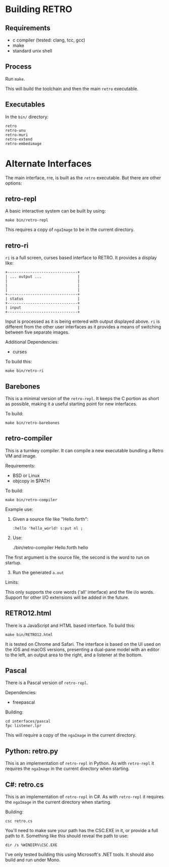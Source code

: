 # Building RETRO

## Requirements

- c compiler (tested: clang, tcc, gcc)
- make
- standard unix shell

## Process

Run `make`.

This will build the toolchain and then the main `retro`
executable.

## Executables

In the `bin/` directory:

    retro
    retro-unu
    retro-muri
    retro-extend
    retro-embedimage

# Alternate Interfaces

The main interface, rre, is built as the `retro`
executable. But there are other options:

## retro-repl

A basic interactive system can be built by using:

    make bin/retro-repl

This requires a copy of `ngaImage` to be in the current
directory.

## retro-ri

`ri` is a full screen, curses based interface to RETRO.
It provides a display like:


    +-------------------------------+
    | ... output ...                |
    |                               |
    |                               |
    |                               |
    +-------------------------------+
    | status                        |
    +-------------------------------+
    | input                         |
    +-------------------------------+

Input is processed as it is being entered with output
displayed above. `ri` is different from the other user
interfaces as it provides a means of switching between
five separate images.

Additional Dependencies:

- curses

To build this:

    make bin/retro-ri

## Barebones

This is a minimal version of the `retro-repl`. It keeps
the C portion as short as possible, making it a useful
starting point for new interfaces.

To build:

    make bin/retro-barebones

## retro-compiler

This is a turnkey compiler. It can compile a new executable
bundling a Retro VM and image.

Requirements:

- BSD or Linux
- objcopy in $PATH

To build:

    make bin/retro-compiler

Example use:

1. Given a source file like "Hello.forth":

    ~~~
    :hello 'hello_world! s:put nl ;
    ~~~

2. Use:

    ./bin/retro-compiler Hello.forth hello

The first argument is the source file, the second is the
word to run on startup.

3. Run the generated `a.out`

Limits:

This only supports the core words ('all' interface) and the
file i/o words. Support for other I/O extensions will be
added in the future.

## RETRO12.html

There is a JavaScript and HTML based interface. To
build this:

    make bin/RETRO12.html

It is tested on Chrome and Safari. The interface is
based on the UI used on the iOS and macOS versions,
presenting a dual-pane model with an editor to the
left, an output area to the right, and a listener
at the bottom.

## Pascal

There is a Pascal version of `retro-repl`.

Dependencies:

- freepascal

Building:

    cd interfaces/pascal
    fpc listener.lpr

This will require a copy of the `ngaImage` in the
current directory.

## Python: retro.py

This is an implementation of `retro-repl` in Python. As
with `retro-repl` it requires the `ngaImage` in the current
directory when starting.

## C#: retro.cs

This is an implementation of `retro-repl` in C#. As with
`retro-repl` it requires the `ngaImage` in the current
directory when starting.

Building:

    csc retro.cs

You'll need to make sure your path has the CSC.EXE in it,
or provide a full path to it. Something like this should
reveal the path to use:

    dir /s %WINDIR%\CSC.EXE

I've only tested building this using Microsoft's .NET tools.
It should also build and run under Mono.
